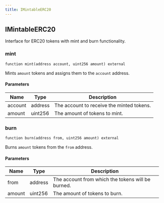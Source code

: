 ```yaml
---
title: IMintableERC20
---
```


## IMintableERC20

Interface for ERC20 tokens with mint and burn functionality.

### mint

```solidity
function mint(address account, uint256 amount) external
```

Mints `amount` tokens and assigns them to the `account` address.

#### Parameters

| Name    | Type    | Description                               |
| ------- | ------- | ----------------------------------------- |
| account | address | The account to receive the minted tokens. |
| amount  | uint256 | The amount of tokens to mint.             |

### burn

```solidity
function burn(address from, uint256 amount) external
```

Burns `amount` tokens from the `from` address.

#### Parameters

| Name   | Type    | Description                                       |
| ------ | ------- | ------------------------------------------------- |
| from   | address | The account from which the tokens will be burned. |
| amount | uint256 | The amount of tokens to burn.                     |
